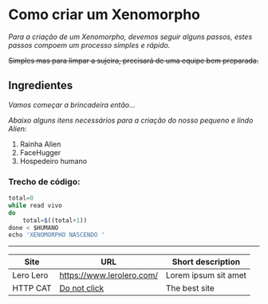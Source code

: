 # Como criar um Xenomorpho

*Para a criação de um Xenomorpho, devemos seguir alguns passos, estes passos compoem um processo simples e rápido.*

~~Simples mas para limpar a sujeira, precisará de uma equipe bem preparada.~~


## Ingredientes

*Vamos começar a brincadeira então...*

*Abaixo alguns itens necessários para a criação do nosso pequeno e lindo Alien:*

1. Rainha Alien
2. FaceHugger
3. Hospedeiro humano


### Trecho de código:

```javascript
total=0
while read vivo
do
    total=$((total+1))
done < $HUMANO
echo 'XENOMORPHO NASCENDO '
```

---

| Site          | URL                                                    | Short description    |
| --------------|--------------------------------------------------------|--------------------- |
| Lero Lero         | https://www.lerolero.com/                                             | Lorem ipsum sit amet |
| HTTP CAT  | [Do not click](https://http.cat/404 "Procatinator") | The best site        |
